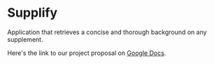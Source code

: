 # Supplify
Application that retrieves a concise and thorough background on any supplement.

Here's the link to our project proposal on [Google Docs](https://docs.google.com/document/d/1M4Ny7-L1ZS2ZprWIovuIOqms2MEHW080MaYKJfZrReA/edit?usp=sharing).
